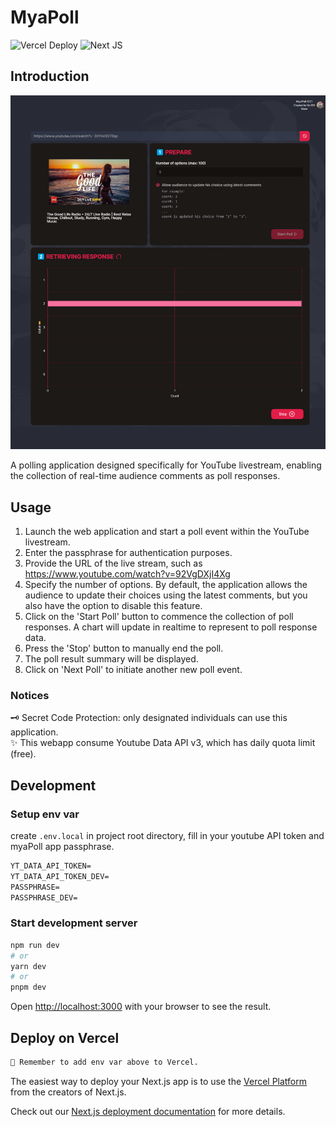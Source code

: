 # MyaPoll

![Vercel Deploy](https://vercel-badge-sawa.vercel.app/?app=myapoll&style=for-the-badge)
![Next JS](https://img.shields.io/badge/Next-black?style=for-the-badge&logo=next.js&logoColor=white)

## Introduction

![Alt text](./docs/preview.png)

A polling application designed specifically for YouTube livestream, enabling the collection of real-time audience comments as poll responses.

## Usage

1. Launch the web application and start a poll event within the YouTube livestream.
2. Enter the passphrase for authentication purposes.
3. Provide the URL of the live stream, such as <https://www.youtube.com/watch?v=92VgDXjI4Xg>
4. Specify the number of options. By default, the application allows the audience to update their choices using the latest comments, but you also have the option to disable this feature.
5. Click on the 'Start Poll' button to commence the collection of poll responses. A chart will update in realtime to represent to poll response data.
6. Press the 'Stop' button to manually end the poll.
7. The poll result summary will be displayed.
8. Click on 'Next Poll' to initiate another new poll event.

### Notices

🗝️ Secret Code Protection: only designated individuals can use this application.  
✨ This webapp consume Youtube Data API v3, which has daily quota limit (free).

## Development

### Setup env var

create `.env.local` in project root directory, fill in your youtube API token and myaPoll app passphrase.

```txt
YT_DATA_API_TOKEN=
YT_DATA_API_TOKEN_DEV=
PASSPHRASE=
PASSPHRASE_DEV=
```

### Start development server

```bash
npm run dev
# or
yarn dev
# or
pnpm dev
```

Open [http://localhost:3000](http://localhost:3000) with your browser to see the result.

## Deploy on Vercel

```txt
🚨 Remember to add env var above to Vercel.
```

The easiest way to deploy your Next.js app is to use the [Vercel Platform](https://vercel.com/new?utm_medium=default-template&filter=next.js&utm_source=create-next-app&utm_campaign=create-next-app-readme) from the creators of Next.js.

Check out our [Next.js deployment documentation](https://nextjs.org/docs/deployment) for more details.
